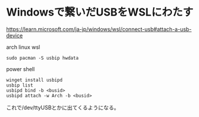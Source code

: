 # Windowsで繋いだUSBをWSLにわたす

https://learn.microsoft.com/ja-jp/windows/wsl/connect-usb#attach-a-usb-device

arch linux wsl

```
sudo pacman -S usbip hwdata
```

power shell

```
winget install usbipd
usbip list
usbipd bind -b <busid>
usbipd attach -w Arch -b <busid>
```

これで/dev/ttyUSBとかに出てくるようになる。
